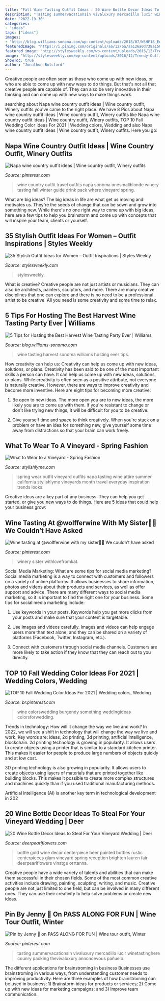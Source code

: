```yaml
---
title: "Fall Wine Tasting Outfit Ideas : 20 Wine Bottle Decor Ideas To Steal For Your Vineyard Wedding"
description: "Tasting summervacationsin vivaluxury mercadillo lucir winetastinghere counry packing thevivaluxury annoncevous pañuelo"
date: "2022-10-30"
categories:
- "ideas"
tags: ["ideas"]
images:
- "http://blog.williams-sonoma.com/wp-content/uploads/2018/07/WSHF18_Editorial_130418_267439-e1530300298916.jpg"
featuredImage: "https://i.pinimg.com/originals/aa/12/6a/aa126a0d738a158620a877781e8daf69.jpg"
featured_image: "http://stylesweekly.com/wp-content/uploads/2016/12/Trendy-Outfit-Ideas_34.jpg"
image: "http://stylesweekly.com/wp-content/uploads/2016/12/Trendy-Outfit-Ideas_34.jpg"
ShowToc: true
author: "Jonathon Botsford"
---
```



Creative people are often seen as those who come up with new ideas, or who are able to come up with new ways to do things. But that's not all that creative people are capable of. They can also be very innovative in their thinking and can come up with new ways to make things work.

	

		
searching about Napa wine country outfit ideas | Wine country outfit, Winery outfits you've came to the right place. We have 8 Pics about Napa wine country outfit ideas | Wine country outfit, Winery outfits like Napa wine country outfit ideas | Wine country outfit, Winery outfits, TOP 10 Fall Wedding Color Ideas For 2021 | Wedding colors, Wedding and also Napa wine country outfit ideas | Wine country outfit, Winery outfits. Here you go:
		
    
## Napa Wine Country Outfit Ideas | Wine Country Outfit, Winery Outfits

<img loading=lazy src="https://i.pinimg.com/originals/42/61/7f/42617f9801e11856163fbf982f79e76e.jpg" onerror="this.onerror=null;this.src='https://tse1.mm.bing.net/th?id=OIP.lmVd40Gxu4XBBHc3rvid1wHaLH&amp;pid=15.1';" alt="Napa wine country outfit ideas | Wine country outfit, Winery outfits">

_Source: pinterest.com_

>wine country outfit travel outfits napa sonoma onesmallblonde winery tasting fall winter guide drink pack where vineyard spring. 

	

What are big ideas?
The big ideas in life are what get us moving and motivates us. They're the seeds of change that can be sown and grow into something new. While there's no one right way to come up with big ideas, here are a few tips to help you brainstorm and come up with concepts that will inspire your team, clients or yourself.

    
## 35 Stylish Outfit Ideas For Women – Outfit Inspirations | Styles Weekly

<img loading=lazy src="http://stylesweekly.com/wp-content/uploads/2016/12/Trendy-Outfit-Ideas_34.jpg" onerror="this.onerror=null;this.src='https://tse3.mm.bing.net/th?id=OIP.5SaO8lKj9nndDqxrxSFa1QHaOm&amp;pid=15.1';" alt="35 Stylish Outfit Ideas for Women – Outfit Inspirations | Styles Weekly">

_Source: stylesweekly.com_

>stylesweekly. 

	

What is creative?
Creative people are not just artists or musicians. They can also be architects, painters, sculptors, and more. There are many creative disciplines that one can explore and there is no need to be a professional artist to be creative. All you need is some creativity and some time to relax.

    
## 5 Tips For Hosting The Best Harvest Wine Tasting Party Ever | Williams

<img loading=lazy src="http://blog.williams-sonoma.com/wp-content/uploads/2018/07/WSHF18_Editorial_130418_267439-e1530300298916.jpg" onerror="this.onerror=null;this.src='https://tse3.mm.bing.net/th?id=OIP.lSNqqsuVnpBsrMRQiojpZwHaFj&amp;pid=15.1';" alt="5 Tips for Hosting the Best Harvest Wine Tasting Party Ever | Williams">

_Source: blog.williams-sonoma.com_

>wine tasting harvest sonoma williams hosting ever tips. 

	

How creativity can help us: Creativity can help us come up with new ideas, solutions, or plans.
Creativity has been said to be one of the most important skills a person can have. It can help us come up with new ideas, solutions, or plans. While creativity is often seen as a positive attribute, not everyone is naturally creative. However, there are ways to improve creativity and become more inventive. Here are eight tips for becoming more creative: 
1. Be open to new ideas. The more open you are to new ideas, the more likely you are to come up with them. If you're resistant to change or don't like trying new things, it will be difficult for you to be creative.

2. Give yourself time and space to think creatively. When you're stuck on a problem or have an idea for something new, give yourself some time away from distractions so that your brain can work freely.

    
## What To Wear To A Vineyard - Spring Fashion

<img loading=lazy src="http://stylishlyme.com/wp-content/uploads/2015/05/wine-tasting-attire.jpg" onerror="this.onerror=null;this.src='https://tse3.mm.bing.net/th?id=OIP.9tXgOywwNUjmxa9rRt1yUQHaLH&amp;pid=15.1';" alt="What to Wear to a Vineyard - Spring Fashion">

_Source: stylishlyme.com_

>spring wear outfit vineyard outfits napa tasting wine attire summer california stylishlyme vineyards month travel everyday inspiration trends looks. 

	

Creative ideas are a key part of any business. They can help you get started, or give you new ways to do things. Here are 5 ideas that could help your business grow:

    
## Wine Tasting At @wolfferwine With My Sister🍷🌿 We Couldn’t Have Asked

<img loading=lazy src="https://i.pinimg.com/originals/aa/12/6a/aa126a0d738a158620a877781e8daf69.jpg" onerror="this.onerror=null;this.src='https://tse4.mm.bing.net/th?id=OIP.7gvEsiLuSSpf9TF8SLH4igHaJQ&amp;pid=15.1';" alt="Wine tasting at @wolfferwine with my sister🍷🌿 We couldn’t have asked">

_Source: pinterest.com_

>winery sister withlovefromkat. 

	

Social Media Marketing: What are some tips for social media marketing?
Social media marketing is a way to connect with customers and followers on a variety of online platforms. It allows businesses to share information, photos and videos about their products and services, as well as offer support and advice. There are many different ways to social media marketing, so it is important to find the right one for your business. Some tips for social media marketing include:
1. Use keywords in your posts. Keywords help you get more clicks from your posts and make sure that your content is targetable.

2. Use images and videos carefully. Images and videos can help engage users more than text alone, and they can be shared on a variety of platforms (Facebook, Twitter, Instagram, etc.).

3. Connect with customers through social media channels. Customers are more likely to take action if they know that they can reach out to you directly.

    
## TOP 10 Fall Wedding Color Ideas For 2021 | Wedding Colors, Wedding

<img loading=lazy src="https://i.pinimg.com/736x/35/1f/97/351f9721636e344a8185461a5a09a5e7.jpg" onerror="this.onerror=null;this.src='https://tse4.mm.bing.net/th?id=OIP.5nM5MH--bo8xu8qiFkR0BQHaOX&amp;pid=15.1';" alt="TOP 10 Fall Wedding Color Ideas For 2021 | Wedding colors, Wedding">

_Source: br.pinterest.com_

>wine colorswedding burgendy something weddingideas colorsforwedding. 

	

Trends in technology: How will it change the way we live and work?
In 2022, we will see a shift in technology that will change the way we live and work. Key words are: ideas, 2d printing, 3d printing, artificial intelligence, blockchain. 
2d printing technology is growing in popularity. It allows users to create objects using a printer that is similar to a standard kitchen printer. This makes it easier for people to produce large numbers of objects quickly and at low cost. 

3D printing technology is also growing in popularity. It allows users to create objects using layers of materials that are printed together like building blocks. This makes it possible to create more complex structures and machines quickly than if you used traditional manufacturing methods. 

Artificial intelligence (AI) is another key term in technological development in 202
    
## 20 Wine Bottle Decor Ideas To Steal For Your Vineyard Wedding | Deer

<img loading=lazy src="http://www.deerpearlflowers.com/wp-content/uploads/2016/05/vinatge-gold-beer-bottle-wedding-centerpiece.jpg" onerror="this.onerror=null;this.src='https://tse2.mm.bing.net/th?id=OIP.v38W155v_aI3LR1GXLvMxwHaLH&amp;pid=15.1';" alt="20 Wine Bottle Decor Ideas to Steal For Your Vineyard Wedding | Deer">

_Source: deerpearlflowers.com_

>bottle gold wine decor centerpiece beer painted bottles rustic centerpieces glam vineyard spring reception brighten lauren fair deerpearlflowers vinatge orrtanna. 

	

Creative people have a wide variety of talents and abilities that can make them successful in their chosen fields. Some of the most common creative activities include drawing, painting, sculpting, writing, and music. Creative people are not just limited to one field, but can be involved in many different ones. They can use their creativity to help solve problems or create new ideas.

    
## Pin By Jenny 🌹 On PASS ALONG FOR FUN | Wine Tour Outfit, Winter

<img loading=lazy src="https://i.pinimg.com/originals/1d/3c/7f/1d3c7fc983d32195acdb23e515de5dcb.jpg" onerror="this.onerror=null;this.src='https://tse4.mm.bing.net/th?id=OIP.2tuYyx6qcL6tl1HBljZw9AHaLH&amp;pid=15.1';" alt="Pin by Jenny 🌹 on PASS ALONG FOR FUN | Wine tour outfit, Winter">

_Source: pinterest.com_

>tasting summervacationsin vivaluxury mercadillo lucir winetastinghere counry packing thevivaluxury annoncevous pañuelo. 

	

The different applications for brainstroming in business
Businesses use brainstroming in various ways, from understanding customer needs to improving productivity. Here are three examples of how brainstroming can be used in business: 1) Brainstorm ideas for products or services; 2) Come up with new ideas for marketing campaigns; and 3) Improve team communication.

